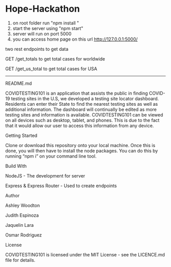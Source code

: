 # Hope-Hackathon
1. on root folder run   "npm install "
2. start the server using "npm start"
3. server will run on port 5000 
4. you can access home page on this url http://127.0.0.1:5000/



two rest endpoints to get data

GET   /get_totals         to get total cases for worldwide

GET   /get_us_total       to get total cases for USA

----------------------------------------------------------------

README.md

COVIDTESTING101 is an application that assists the public in finding COVID-19 testing sites in the U.S, we developed a testing site locator dashboard. Residents can enter their State to find the nearest testing sites as well as additional information. The dashboard will continually be edited as more testing sites and information is available. COVIDTESTING101 can be viewed on all devices such as desktop, tablet, and phones. This is due to the fact that it would allow our user to access this information from any device.

Getting Started

Clone or download this repository onto your local machine. Once this is done, you will then have to install the node packages. You can do this by running “npm i” on your command line tool.

Build With

NodeJS - The development for server

Express & Express Router - Used to create endpoints

Author

Ashley Woodton

Judith Espinoza

Jaquelin Lara

Osmar Rodriguez

License

COVIDTESTING101 is licensed under the MIT License - see the LICENCE.md file for details.
